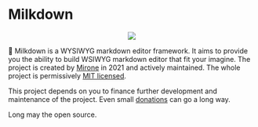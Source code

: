 # Milkdown

<div align="center">
  <img src="https://github.com/Milkdown/milkdown/blob/main/assets/logo.svg" />
</div>

:baby_bottle: Milkdown is a WYSIWYG markdown editor framework. It aims to provide you the ability to build WSIWYG markdown editor that fit your imagine.
The project is created by [Mirone](https://github.com/Saul-Mirone) in 2021 and actively maintained.
The whole project is permissively [MIT licensed](https://github.com/Milkdown/milkdown/blob/main/LICENSE).

This project depends on you to finance further development and maintenance of the project.
Even small [donations](https://github.com/sponsors/Saul-Mirone) can go a long way. 

Long may the open source.
